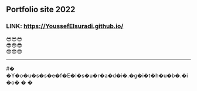 ## Portfolio site 2022

### LINK: https://YoussefElsuradi.github.io/

:sunglasses::sunglasses::sunglasses: <br>
:sunglasses::flushed::sunglasses: <br>
:sunglasses::sunglasses::sunglasses: <br>

---
#� �Y�o�u�s�s�e�f�E�l�s�u�r�a�d�i�.�g�i�t�h�u�b�.�i�o�
�
�
